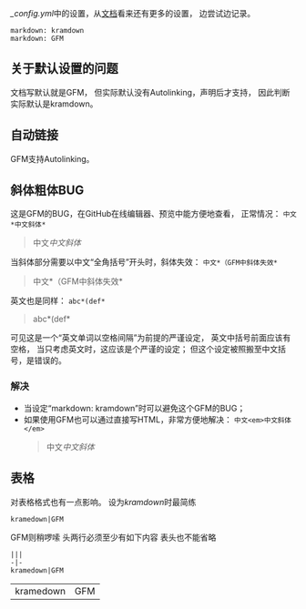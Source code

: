 *_config.yml*中的设置，从[文档](https://jekyllrb.com/docs/configuration/markdown)看来还有更多的设置，
边尝试边记录。
```
markdown: kramdown
markdown: GFM
```

## 关于默认设置的问题
文档写默认就是GFM，
但实际默认没有Autolinking，声明后才支持，
因此判断实际默认是kramdown。

## 自动链接
GFM支持Autolinking。

## 斜体粗体BUG
这是GFM的BUG，在GitHub在线编辑器、预览中能方便地查看，
正常情况：
`中文*中文斜体*`
>中文*中文斜体*

当斜体部分需要以中文“全角括号”开头时，斜体失效：
`中文*（GFM中斜体失效*`
>中文*（GFM中斜体失效*

英文也是同样：
`abc*(def*`
>abc*(def*

可见这是一个“英文单词以空格间隔”为前提的严谨设定，
英文中括号前面应该有空格，
当只考虑英文时，这应该是个严谨的设定；
但这个设定被照搬至中文括号，是错误的。

### 解决
- 当设定“markdown: kramdown”时可以避免这个GFM的BUG；
- 如果使用GFM也可以通过直接写HTML，非常方便地解决：
  `中文<em>中文斜体</em>`
  >中文<em>中文斜体</em>

## 表格
对表格格式也有一点影响。
设为*kramdown*时最简练
```
kramedown|GFM
```
GFM则稍啰嗦
头两行必须至少有如下内容
表头也不能省略
```
|||
-|-
kramedown|GFM
```
|||
-|-
kramedown|GFM

